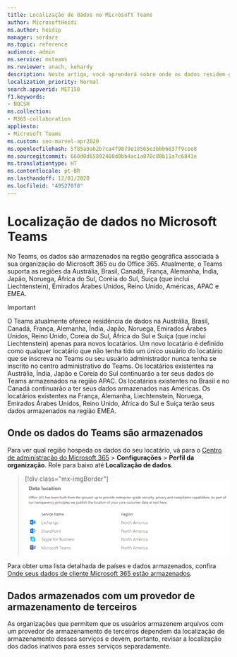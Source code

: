 ```yaml
---
title: Localização de dados no Microsoft Teams
author: MicrosoftHeidi
ms.author: heidip
manager: serdars
ms.topic: reference
audience: admin
ms.service: msteams
ms.reviewer: anach, kehardy
description: Neste artigo, você aprenderá sobre onde os dados residem geograficamente no Microsoft Teams.
localization_priority: Normal
search.appverid: MET150
f1.keywords:
- NOCSH
ms.collection:
- M365-collaboration
appliesto:
- Microsoft Teams
ms.custom: seo-marvel-apr2020
ms.openlocfilehash: 5f85a9ab2b7ca4f9879e18565e3bbb6837f9cee8
ms.sourcegitcommit: 660d0d65892408d0bb4ac1a870c88b11a7c6841e
ms.translationtype: HT
ms.contentlocale: pt-BR
ms.lasthandoff: 12/01/2020
ms.locfileid: "49527078"
---
```

# <a name="location-of-data-in-microsoft-teams"></a>Localização de dados no Microsoft Teams

No Teams, os dados são armazenados na região geográfica associada à sua organização do Microsoft 365 ou do Office 365. Atualmente, o Teams suporta as regiões da Austrália, Brasil, Canadá, França, Alemanha, Índia, Japão, Noruega, África do Sul, Coréia do Sul, Suíça (que inclui Liechtenstein), Emirados Árabes Unidos, Reino Unido, Américas, APAC e EMEA.

> [!IMPORTANT]
> O Teams atualmente oferece residência de dados na Austrália, Brasil, Canadá, França, Alemanha, Índia, Japão, Noruega, Emirados Árabes Unidos, Reino Unido, Coreia do Sul, África do Sul e Suíça (que inclui Liechtenstein) apenas para novos locatários.
> Um novo locatário é definido como qualquer locatário que não tenha tido um único usuário do locatário que se inscreva no Teams ou seu usuário administrador nunca tenha se inscrito no centro administrativo do Teams. Os locatários existentes na Austrália, Índia, Japão e Coreia do Sul continuarão a ter seus dados do Teams armazenados na região APAC. Os locatários existentes no Brasil e no Canadá continuarão a ter seus dados armazenados nas Américas. Os locatários existentes na França, Alemanha, Liechtenstein, Noruega, Emirados Árabes Unidos, Reino Unido, África do Sul e Suíça terão seus dados armazenados na região EMEA.

## <a name="where-your-teams-data-is-stored"></a>Onde os dados do Teams são armazenados

Para ver qual região hospeda os dados do seu locatário, vá para o [Centro de administração do Microsoft 365](https://portal.office.com/adminportal/home) > **Configurações** > **Perfil da organização**. Role para baixo até **Localização de dados**.

> [!div class="mx-imgBorder"]
> ![Captura de tela da tabela de localização de dados, incluindo Teams no centro de administração](media/Overview_of_security_and_compliance_in_Microsoft_Teams_image5.png)

Para obter uma lista detalhada de países e dados armazenados, confira [Onde seus dados de cliente Microsoft 365 estão armazenados](https://docs.microsoft.com/microsoft-365/enterprise/o365-data-locations?view=o365-worldwide).

## <a name="data-stored-with-a-third-party-storage-provider"></a>Dados armazenados com um provedor de armazenamento de terceiros

As organizações que permitem que os usuários armazenem arquivos com um provedor de armazenamento de terceiros dependem da localização de armazenamento desses serviços e devem, portanto, revisar a localização dos dados inativos para esses serviços separadamente.
